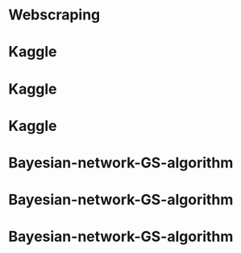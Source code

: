 # Webscraping
# Kaggle
# Kaggle
# Kaggle
# Bayesian-network-GS-algorithm
# Bayesian-network-GS-algorithm
# Bayesian-network-GS-algorithm
